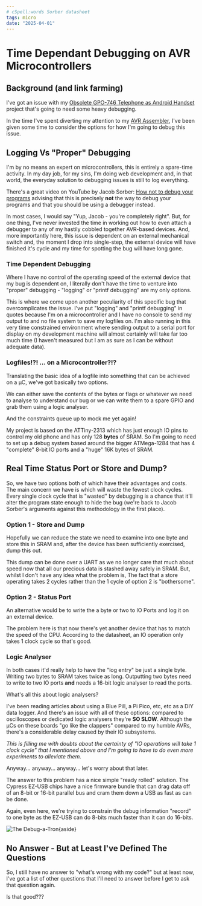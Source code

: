 ```yaml
---
# cSpell:words Sorber datasheet
tags: micro
date: "2025-04-01"
---
```

# Time Dependant Debugging on AVR Microcontrollers

## Background (and link farming)

I've got an issue with my
[Obsolete GPO-746 Telephone as Android Handset](https://github.com/andy-preston/gpo-746-android)
project that's going to need some heavy debugging.

In the time I've spent diverting my attention to my
[AVR Assembler](https://github.com/andy-preston/aaa),
I've been given some time to consider the options for how I'm going to debug
this issue.

## Logging Vs "Proper" Debugging

I'm by no means an expert on microcontrollers, this is entirely a spare-time
activity. In my day job, for my sins, I'm doing web development and, in that
world, the everyday solution to debugging issues is still to log everything.

There's a great video on YouTube by Jacob Sorber:
[How not to debug your programs](https://www.youtube.com/watch?v=IepIFbK3Ee8)
advising that this is precisely **not** the way to debug your programs and that
you should be using a debugger instead.

In most cases, I would say "Yup, Jacob - you're completely right". But, for one
thing, I've never invested the time in working out how to even attach a
debugger to any of my hastily cobbled together AVR-based devices. And, more
importantly here, this issue is dependent on an external mechanical switch and,
the moment I drop into single-step, the external device will have finished it's
cycle and my time for spotting the bug will have long gone.

### Time Dependent Debugging

Where I have no control of the operating speed of the external device that my
bug is dependent on, I literally don't have the time to venture into "proper"
debugging - "logging" or "printf debugging" are my only options.

This is where we come upon another peculiarity of this specific bug that
overcomplicates the issue. I've put "logging" and "printf debugging" in quotes
because I'm on a microcontroller and I have no console to send my output to and
no file system to save my logfiles on. I'm also running in this very time
constrained environment where sending output to a serial port for display on my
development machine will almost certainly will take far too much time
(I haven't measured but I am as sure as I can be without adequate data).

### Logfiles!?! ... on a Microcontroller?!?

Translating the basic idea of a logfile into something that can be achieved on
a μC, we've got basically two options.

We can either save the contents of the bytes or flags or whatever we need to
analyse to understand our bug or we can write them to a spare GPIO and grab
them using a logic analyser.

And the constraints queue up to mock me yet again!

My project is based on the ATTiny-2313 which has just enough IO pins to control
my old phone and has only 128 **bytes** of SRAM. So I'm going to need to set up
a debug system based around the bigger ATMega-1284 that has 4 "complete" 8-bit
IO ports and a "huge" 16K bytes of SRAM.

## Real Time Status Port or Store and Dump?

So, we have two options both of which have their advantages and costs. The main
concern we have is which will waste the fewest clock cycles. Every single clock
cycle that is "wasted" by debugging is a chance that it'll alter the program
state enough to hide the bug (we're back to Jacob Sorber's arguments against
this methodology in the first place).

### Option 1 - Store and Dump

Hopefully we can reduce the state we need to examine into one byte and store
this in SRAM and, after the device has been sufficiently exercised, dump this
out.

This dump can be done over a UART as we no longer care that much about speed
now that all our precious data is stashed away safely in SRAM. But, whilst I
don't have any idea what the problem is, The fact that a store operating takes
2 cycles rather than the 1 cycle of option 2 is "bothersome".

### Option 2 - Status Port

An alternative would be to write the a byte or two to IO Ports and log it on
an external device.

The problem here is that now there's yet another device that has to match the
speed of the CPU. According to the datasheet, an IO operation only takes 1 clock
cycle so that's good.

### Logic Analyser

In both cases it'd really help to have the "log entry" be just a single byte.
Writing two bytes to SRAM takes twice as long. Outputting two bytes need to
write to two IO ports **and** needs a 16-bit logic analyser to read the ports.

What's all this about logic analysers?

I've been reading articles about using a Blue Pill, a Pi Pico, etc, etc as a
DIY data logger. And there's an issue with all of these options: compared to
oscilloscopes or dedicated logic analysers they're **SO SLOW**. Although the
μCs on these boards "go like the clappers" compared to my humble AVRs, there's
a considerable delay caused by their IO subsystems.

*This is filling me with doubts about the certainty of "IO operations will take
1 clock cycle" that I mentioned above and I'm going to have to do even more
experiments to alleviate them.*

Anyway... anyway... anyway... let's worry about that later.

The answer to this problem has a nice simple "ready rolled" solution. The
Cypress EZ-USB chips have a nice firmware bundle that can drag data off of an
8-bit or 16-bit parallel bus and cram them down a USB as fast as can be done.

Again, even here, we're trying to constrain the debug information "record" to
one byte as the EZ-USB can do 8-bits much faster than it can do 16-bits.

![The Debug-a-Tron](https://i.ibb.co/WNCyQBkn/the-debug-a-tron.jpg){aside}

## No Answer - But at Least I've Defined The Questions

So, I still have no answer to "what's wrong with my code?" but at least now,
I've got a list of other questions that I'll need to answer before I get to
ask that question again.

Is that good???
